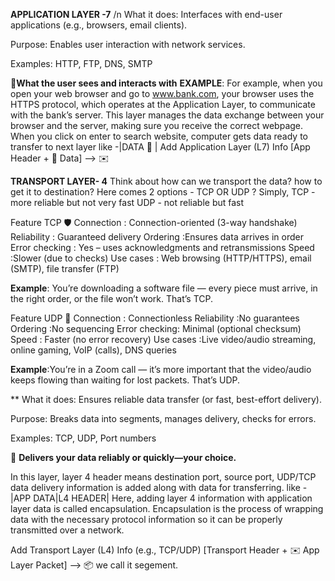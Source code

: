 
**APPLICATION LAYER -7** /n
What it does: Interfaces with end-user applications (e.g., browsers, email clients).

Purpose: Enables user interaction with network services.

Examples: HTTP, FTP, DNS, SMTP

📌**What the user sees and interacts with**
**EXAMPLE**: For example, when you open your web browser and go to www.bank.com, your browser uses the HTTPS protocol, which operates at the Application Layer, to communicate with the bank’s server.
This layer manages the data exchange between your browser and the server, making sure you receive the correct webpage.
When you click on enter to search website, computer gets data ready to transfer to next layer 
like -|DATA 📄 |
 Add Application Layer (L7) Info
 [App Header + 📄 Data] -->  ✉️


**TRANSPORT LAYER- 4**
Think about how can we transport the data? how to get it to destination?
Here comes 2 options - TCP OR UDP ?
Simply, TCP - more reliable but not very fast    UDP - not reliable but fast

Feature	TCP 🛡️
Connection     :	Connection-oriented (3-way handshake)
Reliability    :	Guaranteed delivery
Ordering	     :Ensures data arrives in order
Error checking :	Yes – uses acknowledgments and retransmissions
Speed	         :Slower (due to checks)
Use cases      :	Web browsing (HTTP/HTTPS), email (SMTP), file transfer (FTP)

**Example**: You’re downloading a software file — every piece must arrive, in the right order, or the file won’t work. That’s TCP.

Feature	UDP 🚀
Connection    :	Connectionless
Reliability	  :No guarantees
Ordering	    :No sequencing
Error checking:	Minimal (optional checksum)
Speed	        : Faster (no error recovery)
Use cases	    :Live video/audio streaming, online gaming, VoIP (calls), DNS queries

**Example**:You’re in a Zoom call — it’s more important that the video/audio keeps flowing than waiting for lost packets. That’s UDP.

**
What it does: Ensures reliable data transfer (or fast, best-effort delivery).

Purpose: Breaks data into segments, manages delivery, checks for errors.

Examples: TCP, UDP, Port numbers

📌 **Delivers your data reliably or quickly—your choice.**

In this layer, layer 4 header means destination port, source port, UDP/TCP data delivery information is added along with data for transferring. 
like - |APP DATA|L4 HEADER|
Here, adding layer 4 information with application layer data is called encapsulation.
Encapsulation is the process of wrapping data with the necessary protocol information so it can be properly transmitted over a network.

Add Transport Layer (L4) Info (e.g., TCP/UDP)
 [Transport Header + ✉️ App Layer Packet] --> 📦 we call it segement.

 

